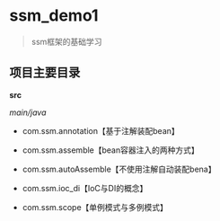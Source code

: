 # ssm_demo1

> ssm框架的基础学习



## 项目主要目录

**src**

*main/java*

- com.ssm.annotation【基于注解装配bean】

- com.ssm.assemble【bean容器注入的两种方式】
- com.ssm.autoAssemble【不使用注解自动装配bena】
- com.ssm.ioc_di【IoC与DI的概念】
- com.ssm.scope【单例模式与多例模式】

